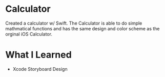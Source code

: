 # Calculator
Created a calculator w/ Swift. The Calculator is able to do simple mathmatical functions and has the same design and color scheme as the orginal iOS Calculator. 

# What I Learned
- Xcode Storyboard Design
